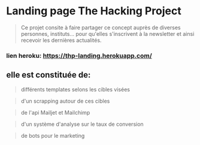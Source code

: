 # Landing page The Hacking Project

> Ce projet consite à faire partager ce concept auprès de diverses personnes, instituts...
pour qu'elles s'inscrivent à la newsletter et ainsi recevoir les dernières actualités.

### lien heroku: https://thp-landing.herokuapp.com/

## elle est constituée de:

> différents templates selons les cibles visées

> d'un scrapping autour de ces cibles

> de l'api Mailjet et Mailchimp

> d'un système d'analyse sur le taux de conversion

> de bots pour le marketing

